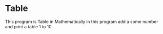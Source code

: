 # Table
This program is Table in Mathematically in this program add a some number and print a table 1 to 10
